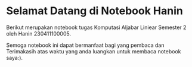 # Selamat Datang di Notebook Hanin 

Berikut merupakan notebook tugas Komputasi Aljabar Liniear Semester 2 oleh Hanin 230411100005.

Semoga notebook ini dapat bermanfaat bagi yang pembaca dan Terimakasih atas waktu yang anda luangkan untuk membaca notebook saya:).

```{tableofcontents}
```
